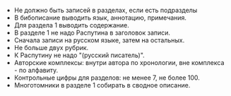 * Не должно быть записей в разделах, если есть подразделы
* В бибописание выводить язык, аннотацию, примечания.
* Для раздела 1 выводить содержание.
* В разделе 1 не надо Распутина в заголовок записи.
* Сначала записи на русском языке, затем на остальных.
* Не больше двух рубрик.
* К Распутину не надо "(русский писатель)".
* Авторские комплексы: внутри автора по хронологии, вне комплекса - по алфавиту.
* Контрольные цифры для разделов: не менее 7, не более 100.
* Многотомники в разделе 1 собирать в сводное описание.
